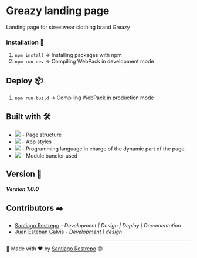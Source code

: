 # Greazy landing page

Landing page for streetwear clothing brand Greazy

### Installation 🔧

1. `npm install` -> Installing packages with npm
2. `npm run dev` -> Compiling WebPack in development mode

## Deploy 📦

1. `npm run build` -> Compiling WebPack in production mode

## Built with 🛠️

* <img src="https://shields.io/badge/Pug-brown?logo=pug&logoColor=white&style=for-the-badge"> - Page structure
* <img src="https://shields.io/badge/sass-white?logo=sass&style=for-the-badge"> - App styles
* <img src="https://shields.io/badge/javascript-black?logo=javascript&style=for-the-badge"> - Programming language in charge of the dynamic part of the page.
* <img src="https://shields.io/badge/webpack-gray?logo=webpack&style=for-the-badge"> - Module bundler used

## Version 📌

##### Version 1.0.0

## Contributors ✒️

* [Santiago Restrepo](https://github.com/Santiago-Restrepo) - *Development | Design | Deploy | Documentation*
* [Juan Esteban Galvis](https://github.com/JuanesGalvisl) - *Development | design* 

---
📖 Made with ❤️ by [Santiago Restrepo](https://github.com/santiago-restrepo) 😊
